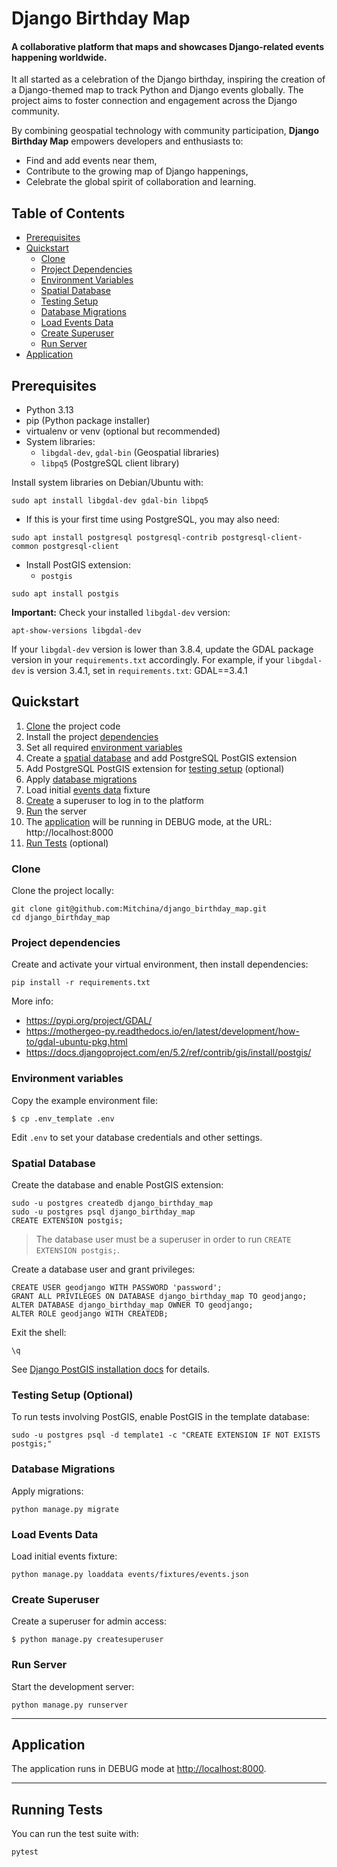 #  Django Birthday Map
#### A collaborative platform that maps and showcases Django-related events happening worldwide.

It all started as a celebration of the Django birthday, inspiring the creation of a Django-themed map to track Python
and Django events globally. The project aims to foster connection and engagement across the Django community.

By combining geospatial technology with community participation, **Django Birthday Map** empowers developers and
enthusiasts to:

- Find and add events near them,
- Contribute to the growing map of Django happenings,
- Celebrate the global spirit of collaboration and learning.


## Table of Contents
- [Prerequisites](#prerequisites)
- [Quickstart](#quickstart)
  - [Clone](#clone)
  - [Project Dependencies](#project-dependencies)
  - [Environment Variables](#environment-variables)
  - [Spatial Database](#spatial-database)
  - [Testing Setup](#testing-setup)
  - [Database Migrations](#database-migrations)
  - [Load Events Data](#load-events-data)
  - [Create Superuser](#create-superuser)
  - [Run Server](#run-server)
- [Application](#application)


## Prerequisites

- Python 3.13
- pip (Python package installer)
- virtualenv or venv (optional but recommended)
- System libraries:
  - `libgdal-dev`, `gdal-bin` (Geospatial libraries)
  - `libpq5` (PostgreSQL client library)

Install system libraries on Debian/Ubuntu with:
```console
sudo apt install libgdal-dev gdal-bin libpq5
```

- If this is your first time using PostgreSQL, you may also need:
```console
sudo apt install postgresql postgresql-contrib postgresql-client-common postgresql-client
```

- Install PostGIS extension:
  - `postgis`
```console
sudo apt install postgis
```

**Important:** Check your installed `libgdal-dev` version:
```console
apt-show-versions libgdal-dev
```

If your `libgdal-dev` version is lower than 3.8.4, update the GDAL package version in your `requirements.txt` accordingly.
For example, if your `libgdal-dev` is version 3.4.1, set in `requirements.txt`:
GDAL==3.4.1


## Quickstart

1. [Clone](#clone) the project code
2. Install the project [dependencies](#project-dependencies)
3. Set all required [environment variables](#environment-variables)
4. Create a [spatial database](#spatial-database) and add PostgreSQL PostGIS extension
5. Add PostgreSQL PostGIS extension for [testing setup](#testing-setup) (optional)
6. Apply [database migrations](#database-migrations)
7. Load initial [events data](#events-data) fixture
8. [Create](#create-superuser) a superuser to log in to the platform
9. [Run](#run) the server
10. The [application](#application) will be running in DEBUG mode, at the URL: http://localhost:8000
11. [Run Tests](#running-tests) (optional)


### Clone

Clone the project locally:

```console
git clone git@github.com:Mitchina/django_birthday_map.git
cd django_birthday_map
```

### Project dependencies

Create and activate your virtual environment, then install dependencies:
```console
pip install -r requirements.txt
```

More info:
- https://pypi.org/project/GDAL/
- https://mothergeo-py.readthedocs.io/en/latest/development/how-to/gdal-ubuntu-pkg.html
- https://docs.djangoproject.com/en/5.2/ref/contrib/gis/install/postgis/


### Environment variables

Copy the example environment file:
```console
$ cp .env_template .env
```

Edit `.env` to set your database credentials and other settings.


### Spatial Database

Create the database and enable PostGIS extension:
```console
sudo -u postgres createdb django_birthday_map
sudo -u postgres psql django_birthday_map
CREATE EXTENSION postgis;
```

> The database user must be a superuser in order to run `CREATE EXTENSION postgis;`.


Create a database user and grant privileges:
```console
CREATE USER geodjango WITH PASSWORD 'password';
GRANT ALL PRIVILEGES ON DATABASE django_birthday_map TO geodjango;
ALTER DATABASE django_birthday_map OWNER TO geodjango;
ALTER ROLE geodjango WITH CREATEDB;
```

Exit the shell:
```console
\q
```

See [Django PostGIS installation docs](https://docs.djangoproject.com/en/5.2/ref/contrib/gis/install/postgis/#post-installation) for details.


### Testing Setup (Optional)

To run tests involving PostGIS, enable PostGIS in the template database:
```console
sudo -u postgres psql -d template1 -c "CREATE EXTENSION IF NOT EXISTS postgis;"
```


### Database Migrations

Apply migrations:
```console
python manage.py migrate
```


### Load Events Data

Load initial events fixture:
```
python manage.py loaddata events/fixtures/events.json
```


### Create Superuser

Create a superuser for admin access:
```
$ python manage.py createsuperuser
```


### Run Server

Start the development server:
```console
python manage.py runserver
```

___
## Application
The application runs in DEBUG mode at [http://localhost:8000](http://localhost:8000).

___

## Running Tests
You can run the test suite with:
```console
pytest
```
